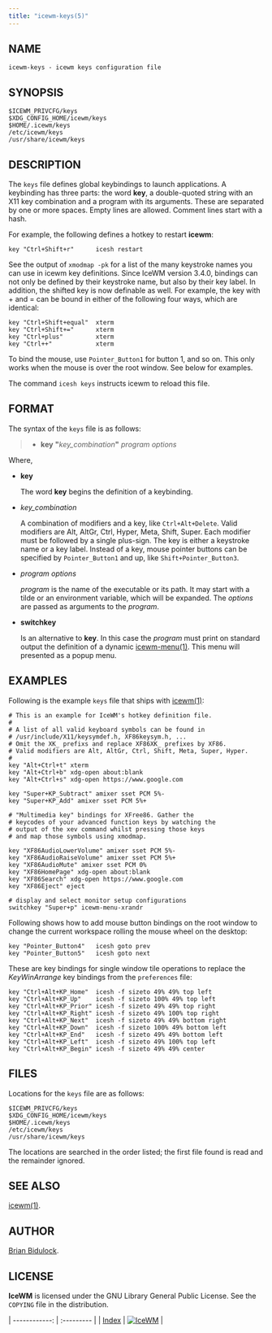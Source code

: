 ```yaml
---
title: "icewm-keys(5)"
---
```

## NAME

    icewm-keys - icewm keys configuration file

## SYNOPSIS

    $ICEWM_PRIVCFG/keys
    $XDG_CONFIG_HOME/icewm/keys
    $HOME/.icewm/keys
    /etc/icewm/keys
    /usr/share/icewm/keys

## DESCRIPTION

The `keys` file defines global keybindings to launch applications.
A keybinding has three parts: the word **key**, a double-quoted string
with an X11 key combination and a program with its arguments.
These are separated by one or more spaces. Empty lines are allowed.
Comment lines start with a hash.

For example, the following defines a hotkey to restart **icewm**:

    key "Ctrl+Shift+r"      icesh restart

See the output of `xmodmap -pk` for a list of the many keystroke names
you can use in icewm key definitions. Since IceWM version 3.4.0,
bindings can not only be defined by their keystroke name, but also by
their key label. In addition, the shifted key is now definable as well.
For example, the key with + and = can be bound in either of the
following four ways, which are identical:

    key "Ctrl+Shift+equal"  xterm
    key "Ctrl+Shift+="      xterm
    key "Ctrl+plus"         xterm
    key "Ctrl++"            xterm

To bind the mouse, use `Pointer_Button1` for button 1, and so on.
This only works when the mouse is over the root window.
See below for examples.

The command `icesh keys` instructs icewm to reload this file.

## FORMAT

The syntax of the `keys` file is as follows:

> - **key** **"**_key\_combination_**"** _program_ _options_

Where,

- **key**

    The word **key** begins the definition of a keybinding.

- _key\_combination_

    A combination of modifiers and a key, like `Ctrl+Alt+Delete`.
    Valid modifiers are Alt, AltGr, Ctrl, Hyper, Meta, Shift, Super.
    Each modifier must be followed by a single plus-sign.
    The key is either a keystroke name or a key label.
    Instead of a key, mouse pointer buttons can be specified by
    `Pointer_Button1` and up, like `Shift+Pointer_Button3`.

- _program_ _options_

    _program_ is the name of the executable or its path.
    It may start with a tilde or an environment variable,
    which will be expanded.
    The _options_ are passed as arguments to the _program_.

- **switchkey**

    Is an alternative to **key**. In this case the _program_ must print on
    standard output the definition of a dynamic [icewm-menu(1)](icewm-menu).
    This menu will presented as a popup menu.

## EXAMPLES

Following is the example `keys` file that ships with [icewm(1)](icewm):

    # This is an example for IceWM's hotkey definition file.
    #
    # A list of all valid keyboard symbols can be found in
    # /usr/include/X11/keysymdef.h, XF86keysym.h, ...
    # Omit the XK_ prefixs and replace XF86XK_ prefixes by XF86.
    # Valid modifiers are Alt, AltGr, Ctrl, Shift, Meta, Super, Hyper.
    #
    key "Alt+Ctrl+t" xterm
    key "Alt+Ctrl+b" xdg-open about:blank
    key "Alt+Ctrl+s" xdg-open https://www.google.com

    key "Super+KP_Subtract" amixer sset PCM 5%-
    key "Super+KP_Add" amixer sset PCM 5%+

    # "Multimedia key" bindings for XFree86. Gather the
    # keycodes of your advanced function keys by watching the
    # output of the xev command whilst pressing those keys
    # and map those symbols using xmodmap.

    key "XF86AudioLowerVolume" amixer sset PCM 5%-
    key "XF86AudioRaiseVolume" amixer sset PCM 5%+
    key "XF86AudioMute" amixer sset PCM 0%
    key "XF86HomePage" xdg-open about:blank
    key "XF86Search" xdg-open https://www.google.com
    key "XF86Eject" eject

    # display and select monitor setup configurations
    switchkey "Super+p" icewm-menu-xrandr

Following shows how to add mouse button bindings on the root window to
change the current workspace rolling the mouse wheel on the desktop:

    key "Pointer_Button4"   icesh goto prev
    key "Pointer_Button5"   icesh goto next

These are key bindings for single window tile operations to replace the
_KeyWinArrange_ key bindings from the `preferences` file:

    key "Ctrl+Alt+KP_Home"  icesh -f sizeto 49% 49% top left
    key "Ctrl+Alt+KP_Up"    icesh -f sizeto 100% 49% top left
    key "Ctrl+Alt+KP_Prior" icesh -f sizeto 49% 49% top right
    key "Ctrl+Alt+KP_Right" icesh -f sizeto 49% 100% top right
    key "Ctrl+Alt+KP_Next"  icesh -f sizeto 49% 49% bottom right
    key "Ctrl+Alt+KP_Down"  icesh -f sizeto 100% 49% bottom left
    key "Ctrl+Alt+KP_End"   icesh -f sizeto 49% 49% bottom left
    key "Ctrl+Alt+KP_Left"  icesh -f sizeto 49% 100% top left
    key "Ctrl+Alt+KP_Begin" icesh -f sizeto 49% 49% center

## FILES

Locations for the `keys` file are as follows:

    $ICEWM_PRIVCFG/keys
    $XDG_CONFIG_HOME/icewm/keys
    $HOME/.icewm/keys
    /etc/icewm/keys
    /usr/share/icewm/keys

The locations are searched in the order listed; the first file found is
read and the remainder ignored.

## SEE ALSO

[icewm(1)](icewm).

## AUTHOR

[Brian Bidulock](mailto:bidulock@openss7.org).

## LICENSE

**IceWM** is licensed under the GNU Library General Public License.
See the `COPYING` file in the distribution.

| ------------: | :--------- |
| [Index](/man) | [![IceWM](/images/logom.jpg "ice-wm.org")](https://ice-wm.org "ice-wm.org") |
